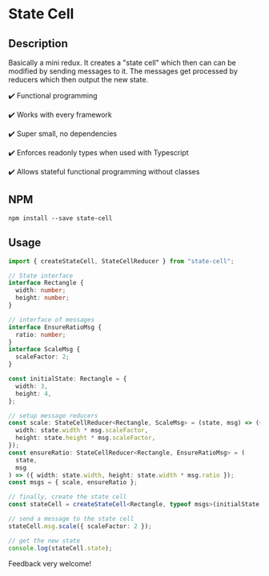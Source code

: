# State Cell

## Description

Basically a mini redux. It creates a "state cell" which then can can be modified by sending messages to it. The messages get processed by reducers which then output the new state.

✔️ Functional programming

✔️ Works with every framework

✔️ Super small, no dependencies

✔️ Enforces readonly types when used with Typescript

✔️ Allows stateful functional programming without classes

## NPM

```
npm install --save state-cell
```

## Usage

```typescript
import { createStateCell, StateCellReducer } from "state-cell";

// State interface
interface Rectangle {
  width: number;
  height: number;
}

// interface of messages
interface EnsureRatioMsg {
  ratio: number;
}
interface ScaleMsg {
  scaleFactor: 2;
}

const initialState: Rectangle = {
  width: 3,
  height: 4,
};

// setup message reducers
const scale: StateCellReducer<Rectangle, ScaleMsg> = (state, msg) => ({
  width: state.width * msg.scaleFactor,
  height: state.height * msg.scaleFactor,
});
const ensureRatio: StateCellReducer<Rectangle, EnsureRatioMsg> = (
  state,
  msg
) => ({ width: state.width, height: state.width * msg.ratio });
const msgs = { scale, ensureRatio };

// finally, create the state cell
const stateCell = createStateCell<Rectangle, typeof msgs>(initialState, msgs);

// send a message to the state cell
stateCell.msg.scale({ scaleFactor: 2 });

// get the new state
console.log(stateCell.state);
```

Feedback very welcome!
